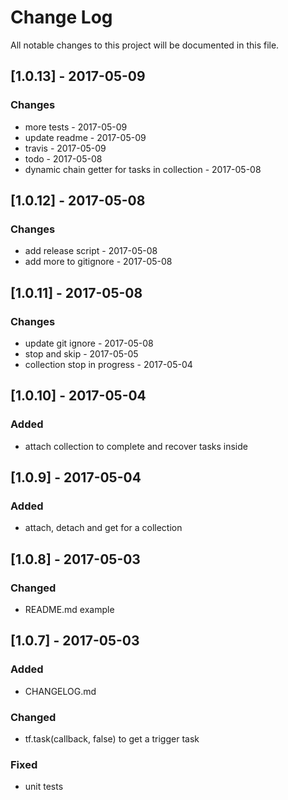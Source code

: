 # Change Log
All notable changes to this project will be documented in this file.

## [1.0.13] - 2017-05-09
### Changes
- more tests - 2017-05-09
- update readme - 2017-05-09
- travis - 2017-05-09
- todo - 2017-05-08
- dynamic chain getter for tasks in collection - 2017-05-08

## [1.0.12] - 2017-05-08
### Changes
- add release script - 2017-05-08
- add more to gitignore - 2017-05-08

## [1.0.11] - 2017-05-08
### Changes
- update git ignore - 2017-05-08
- stop and skip - 2017-05-05
- collection stop in progress - 2017-05-04

## [1.0.10] - 2017-05-04
### Added
- attach collection to complete and recover tasks inside

## [1.0.9] - 2017-05-04
### Added
- attach, detach and get for a collection

## [1.0.8] - 2017-05-03
### Changed
- README.md example

## [1.0.7] - 2017-05-03
### Added
- CHANGELOG.md
### Changed
- tf.task(callback, false) to get a trigger task
### Fixed
- unit tests
